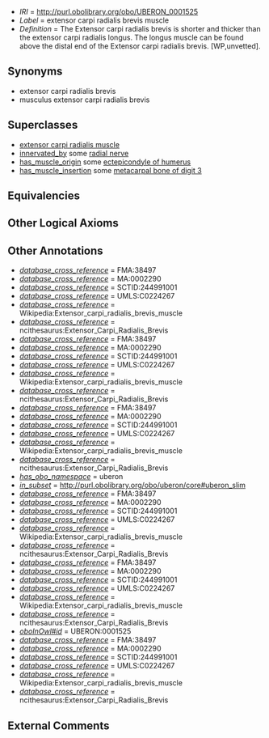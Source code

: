  * *IRI* = http://purl.obolibrary.org/obo/UBERON_0001525
 * *Label* = extensor carpi radialis brevis muscle
 * *Definition* = The Extensor carpi radialis brevis is shorter and thicker than the extensor carpi radialis longus. The longus muscle can be found above the distal end of the Extensor carpi radialis brevis. [WP,unvetted].

## Synonyms

 * extensor carpi radialis brevis
 * musculus extensor carpi radialis brevis

## Superclasses

 * [extensor carpi radialis muscle](../../UBERON/67/UBERON_0011867.md)
 * [innervated_by](../../RO/05/RO_0002005.md) some [radial nerve](../../UBERON/92/UBERON_0001492.md)
 * [has_muscle_origin](../../RO/72/RO_0002372.md) some [ectepicondyle of humerus](../../UBERON/07/UBERON_0006807.md)
 * [has_muscle_insertion](../../RO/73/RO_0002373.md) some [metacarpal bone of digit 3](../../UBERON/47/UBERON_0003647.md)

## Equivalencies


## Other Logical Axioms


## Other Annotations

 * *[database_cross_reference](../../ef/oboInOwl#hasDbXref.md)* = FMA:38497
 * *[database_cross_reference](../../ef/oboInOwl#hasDbXref.md)* = MA:0002290
 * *[database_cross_reference](../../ef/oboInOwl#hasDbXref.md)* = SCTID:244991001
 * *[database_cross_reference](../../ef/oboInOwl#hasDbXref.md)* = UMLS:C0224267
 * *[database_cross_reference](../../ef/oboInOwl#hasDbXref.md)* = Wikipedia:Extensor_carpi_radialis_brevis_muscle
 * *[database_cross_reference](../../ef/oboInOwl#hasDbXref.md)* = ncithesaurus:Extensor_Carpi_Radialis_Brevis
 * *[database_cross_reference](../../ef/oboInOwl#hasDbXref.md)* = FMA:38497
 * *[database_cross_reference](../../ef/oboInOwl#hasDbXref.md)* = MA:0002290
 * *[database_cross_reference](../../ef/oboInOwl#hasDbXref.md)* = SCTID:244991001
 * *[database_cross_reference](../../ef/oboInOwl#hasDbXref.md)* = UMLS:C0224267
 * *[database_cross_reference](../../ef/oboInOwl#hasDbXref.md)* = Wikipedia:Extensor_carpi_radialis_brevis_muscle
 * *[database_cross_reference](../../ef/oboInOwl#hasDbXref.md)* = ncithesaurus:Extensor_Carpi_Radialis_Brevis
 * *[database_cross_reference](../../ef/oboInOwl#hasDbXref.md)* = FMA:38497
 * *[database_cross_reference](../../ef/oboInOwl#hasDbXref.md)* = MA:0002290
 * *[database_cross_reference](../../ef/oboInOwl#hasDbXref.md)* = SCTID:244991001
 * *[database_cross_reference](../../ef/oboInOwl#hasDbXref.md)* = UMLS:C0224267
 * *[database_cross_reference](../../ef/oboInOwl#hasDbXref.md)* = Wikipedia:Extensor_carpi_radialis_brevis_muscle
 * *[database_cross_reference](../../ef/oboInOwl#hasDbXref.md)* = ncithesaurus:Extensor_Carpi_Radialis_Brevis
 * *[has_obo_namespace](../../ce/oboInOwl#hasOBONamespace.md)* = uberon
 * *[in_subset](../../et/oboInOwl#inSubset.md)* = http://purl.obolibrary.org/obo/uberon/core#uberon_slim
 * *[database_cross_reference](../../ef/oboInOwl#hasDbXref.md)* = FMA:38497
 * *[database_cross_reference](../../ef/oboInOwl#hasDbXref.md)* = MA:0002290
 * *[database_cross_reference](../../ef/oboInOwl#hasDbXref.md)* = SCTID:244991001
 * *[database_cross_reference](../../ef/oboInOwl#hasDbXref.md)* = UMLS:C0224267
 * *[database_cross_reference](../../ef/oboInOwl#hasDbXref.md)* = Wikipedia:Extensor_carpi_radialis_brevis_muscle
 * *[database_cross_reference](../../ef/oboInOwl#hasDbXref.md)* = ncithesaurus:Extensor_Carpi_Radialis_Brevis
 * *[database_cross_reference](../../ef/oboInOwl#hasDbXref.md)* = FMA:38497
 * *[database_cross_reference](../../ef/oboInOwl#hasDbXref.md)* = MA:0002290
 * *[database_cross_reference](../../ef/oboInOwl#hasDbXref.md)* = SCTID:244991001
 * *[database_cross_reference](../../ef/oboInOwl#hasDbXref.md)* = UMLS:C0224267
 * *[database_cross_reference](../../ef/oboInOwl#hasDbXref.md)* = Wikipedia:Extensor_carpi_radialis_brevis_muscle
 * *[database_cross_reference](../../ef/oboInOwl#hasDbXref.md)* = ncithesaurus:Extensor_Carpi_Radialis_Brevis
 * *[oboInOwl#id](../../id/oboInOwl#id.md)* = UBERON:0001525
 * *[database_cross_reference](../../ef/oboInOwl#hasDbXref.md)* = FMA:38497
 * *[database_cross_reference](../../ef/oboInOwl#hasDbXref.md)* = MA:0002290
 * *[database_cross_reference](../../ef/oboInOwl#hasDbXref.md)* = SCTID:244991001
 * *[database_cross_reference](../../ef/oboInOwl#hasDbXref.md)* = UMLS:C0224267
 * *[database_cross_reference](../../ef/oboInOwl#hasDbXref.md)* = Wikipedia:Extensor_carpi_radialis_brevis_muscle
 * *[database_cross_reference](../../ef/oboInOwl#hasDbXref.md)* = ncithesaurus:Extensor_Carpi_Radialis_Brevis

## External Comments

